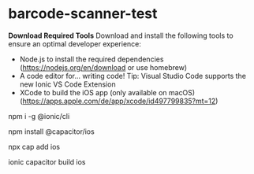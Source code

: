 # barcode-scanner-test

**Download Required Tools**
Download and install the following tools to ensure an optimal developer experience:

- Node.js to install the required dependencies (https://nodejs.org/en/download or use homebrew)
- A code editor for… writing code! Tip: Visual Studio Code supports the new Ionic VS Code Extension
- XCode to build the iOS app (only available on macOS) (https://apps.apple.com/de/app/xcode/id497799835?mt=12)

npm i -g @ionic/cli

npm install @capacitor/ios

npx cap add ios

ionic capacitor build ios
